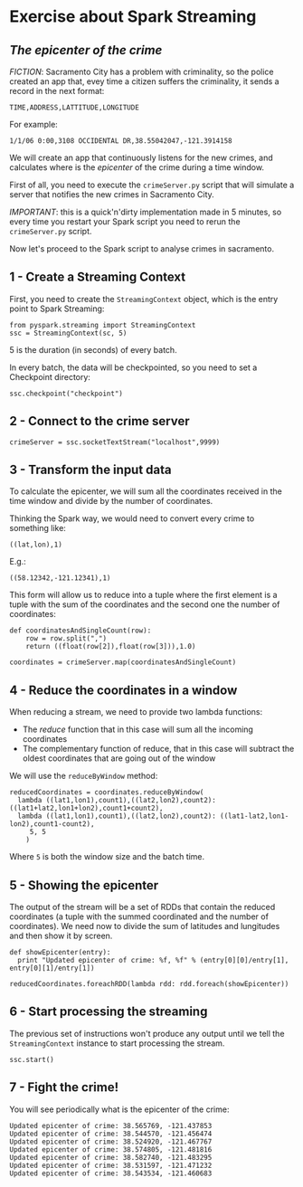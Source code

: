 # Exercise about Spark Streaming
## *The epicenter of the crime*

*FICTION*: Sacramento City has a problem with criminality, so the police created an app that, evey time a citizen suffers the criminality, it sends a record in the next format:

    TIME,ADDRESS,LATTITUDE,LONGITUDE
    
For example:

    1/1/06 0:00,3108 OCCIDENTAL DR,38.55042047,-121.3914158
    
We will create an app that continuously listens for the new crimes, and calculates where is the *epicenter* of the crime during a time window.

First of all, you need to execute the `crimeServer.py` script that will simulate a server that notifies the new crimes in Sacramento City.

*IMPORTANT*: this is a quick'n'dirty implementation made in 5 minutes, so every time you restart your Spark script you need to rerun the `crimeServer.py` script.

Now let's proceed to the Spark script to analyse crimes in sacramento.

## 1 - Create a Streaming Context

First, you need to create the `StreamingContext` object, which is the entry point to Spark Streaming:

    from pyspark.streaming import StreamingContext
    ssc = StreamingContext(sc, 5)
    
5 is the duration (in seconds) of every batch.

In every batch, the data will be checkpointed, so you need to set a Checkpoint directory:

    ssc.checkpoint("checkpoint") 

## 2 - Connect to the crime server

    crimeServer = ssc.socketTextStream("localhost",9999)

## 3 - Transform the input data

To calculate the epicenter, we will sum all the coordinates received in the time window and divide by the number of coordinates.

Thinking the Spark way, we would need to convert every crime to something like:

    ((lat,lon),1)
    
E.g.:

    ((58.12342,-121.12341),1)
    
This form will allow us to reduce into a tuple where the first element is a tuple with the sum of the coordinates and the second one the number of coordinates:

    def coordinatesAndSingleCount(row):
    	row = row.split(",")
    	return ((float(row[2]),float(row[3])),1.0)
    	
    coordinates = crimeServer.map(coordinatesAndSingleCount)

## 4 - Reduce the coordinates in a window

When reducing a stream, we need to provide two lambda functions:

  * The *reduce* function that in this case will sum all the incoming coordinates
  * The complementary function of reduce, that in this case will subtract the oldest coordinates that are going out of the window
 
We will use the `reduceByWindow` method:

    reducedCoordinates = coordinates.reduceByWindow(
      lambda ((lat1,lon1),count1),((lat2,lon2),count2): ((lat1+lat2,lon1+lon2),count1+count2),
      lambda ((lat1,lon1),count1),((lat2,lon2),count2): ((lat1-lat2,lon1-lon2),count1-count2),
    	 5, 5
    	)

Where `5` is both the window size and the batch time.

## 5 - Showing the epicenter

The output of the stream will be a set of RDDs that contain the reduced coordinates (a tuple with the summed coordinated and the number of coordinates). We need now to divide the sum of latitudes and lungitudes and then show it by screen.

    def showEpicenter(entry):
      print "Updated epicenter of crime: %f, %f" % (entry[0][0]/entry[1], entry[0][1]/entry[1])
      
    reducedCoordinates.foreachRDD(lambda rdd: rdd.foreach(showEpicenter))
    
## 6 - Start processing the streaming

The previous set of instructions won't produce any output until we tell the `StreamingContext` instance to start processing the stream.

    ssc.start()
    
## 7 - Fight the crime!

You will see periodically what is the epicenter of the crime:

    Updated epicenter of crime: 38.565769, -121.437853
    Updated epicenter of crime: 38.544570, -121.456474
    Updated epicenter of crime: 38.524920, -121.467767
    Updated epicenter of crime: 38.574805, -121.481816
    Updated epicenter of crime: 38.582740, -121.483295
    Updated epicenter of crime: 38.531597, -121.471232
    Updated epicenter of crime: 38.543534, -121.460683

    



    
